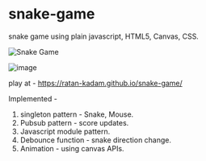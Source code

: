 # snake-game
snake game using plain javascript, HTML5, Canvas, CSS.


![Snake Game](https://user-images.githubusercontent.com/8684384/85233237-cfdb9600-b3d2-11ea-8e15-e5ae7d2e6032.gif)


![image](https://user-images.githubusercontent.com/8684384/83687810-5104f180-a5ba-11ea-89b0-5082e57130d5.png)

play at - https://ratan-kadam.github.io/snake-game/ 

Implemented - 
1. singleton pattern - Snake, Mouse. 
2. Pubsub pattern - score updates. 
3. Javascript module pattern.
4. Debounce function - snake direction change.
5. Animation - using canvas APIs.

